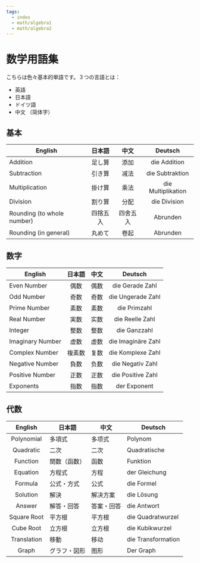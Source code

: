 ```yaml
---
tags:
  - index
  - math/algebra1
  - math/algebra2
---
```

# 数学用語集

こちらは色々基本的単語です。３つの言語とは：

- 英語
- 日本語
- ドイツ語
- 中文 （简体字）

## 基本

| English | 日本語 | 中文 | Deutsch |
| ---- | :--: | :--: | :--: |
| Addition | 足し算 | 添加 | die Addition |
| Subtraction | 引き算 | 减法 | die Subtraktion |
| Multiplication | 掛け算 | 乘法 | die Multiplikation |
| Division | 割り算 | 分配 | die Division |
| Rounding (to whole number) | 四捨五入 | 四舍五入 | Abrunden |
| Rounding (in general) | 丸めて | 卷起 | Abrunden |

## 数字

| English          | 日本語 | 中文 |      Deutsch       |
| ---------------- |:------:| ---- |:------------------:|
| Even Number      |  偶数  | 偶数 |  die Gerade Zahl   |
| Odd Number       |  奇数  | 奇数 | die Ungerade Zahl  |
| Prime Number     |  素数  | 素数 |    die Primzahl    |
| Real Number      |  実数  | 实数 |  die Reelle Zahl   |
| Integer          |  整数  | 整数 |    die Ganzzahl    |
| Imaginary Number |  虚数  | 虚数 | die Imaginäre Zahl |
| Complex Number   | 複素数 | 复数 | die Komplexe Zahl  |
| Negative Number  |  負数  | 负数 |  die Negativ Zahl  |
| Positive Number  |  正数  | 正数 | die Positive Zahl  |
| Exponents        |  指数  | 指数 |    der Exponent    |

## 代数

|   English   | 日本語       | 中文       | Deutsch            |
|:-----------:| ------------ | ---------- | ------------------ |
| Polynomial  | 多項式       | 多项式     | Polynom            |
|  Quadratic  | 二次         | 二次       | Quadratische       |
|  Function   | 関数（函数） | 函数       | Funktion           |
|  Equation   | 方程式       | 方程       | der Gleichung      |
|   Formula   | 公式・方式   | 公式       | die Formel         |
|  Solution   | 解決         | 解决方案   | die Lösung         |
|   Answer    | 解答・回答   | 答案・回答 | die Antwort        |
| Square Root | 平方根       | 平方根     | die Quadratwurzel  |
|  Cube Root  | 立方根       | 立方根     | die Kubikwurzel    |
| Translation | 移動         | 移动       | die Transformation |
|    Graph    | グラフ・図形 | 图形       | Der Graph                   |
